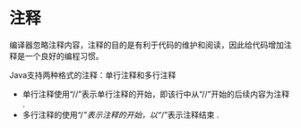 # 注释

编译器忽略注释内容，注释的目的是有利于代码的维护和阅读，因此给代码增加注释是一个良好的编程习惯。

Java支持两种格式的注释：单行注释和多行注释

+ 单行注释使用“//”表示单行注释的开始，即该行中从“//”开始的后续内容为注释 .
+ 多行注释的使用“/*”表示注释的开始，以“*/”表示注释结束 .



